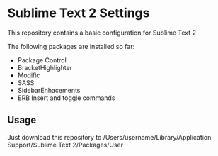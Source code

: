 Sublime Text 2 Settings
===============================

This repository contains a basic configuration for Sublime Text 2

The following packages are installed so far:

* Package Control
* BracketHighlighter
* Modific
* SASS
* SidebarEnhacements
* ERB Insert and toggle commands


Usage
-----

Just download this repository to /Users/username/Library/Application Support/Sublime Text 2/Packages/User 



